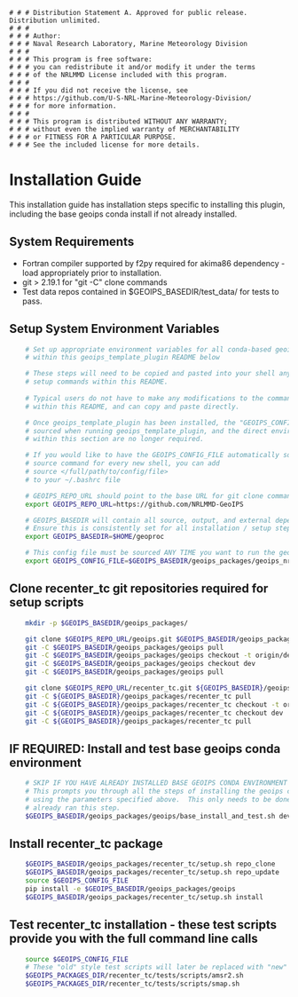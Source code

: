     # # # Distribution Statement A. Approved for public release. Distribution unlimited.
    # # # 
    # # # Author:
    # # # Naval Research Laboratory, Marine Meteorology Division
    # # # 
    # # # This program is free software:
    # # # you can redistribute it and/or modify it under the terms
    # # # of the NRLMMD License included with this program.
    # # # 
    # # # If you did not receive the license, see
    # # # https://github.com/U-S-NRL-Marine-Meteorology-Division/
    # # # for more information.
    # # # 
    # # # This program is distributed WITHOUT ANY WARRANTY;
    # # # without even the implied warranty of MERCHANTABILITY
    # # # or FITNESS FOR A PARTICULAR PURPOSE.
    # # # See the included license for more details.

Installation Guide
==================

This installation guide has installation steps specific to installing this plugin, including
the base geoips conda install if not already installed.


System Requirements
---------------------

* Fortran compiler supported by f2py required for akima86 dependency - load appropriately prior to installation.
* git > 2.19.1 for "git -C" clone commands
* Test data repos contained in $GEOIPS_BASEDIR/test_data/ for tests to pass.


Setup System Environment Variables
----------------------------------

```bash
    # Set up appropriate environment variables for all conda-based geoips_template_plugin setup steps
    # within this geoips_template_plugin README below

    # These steps will need to be copied and pasted into your shell any time you want to run the 
    # setup commands within this README.
    
    # Typical users do not have to make any modifications to the commands
    # within this README, and can copy and paste directly.

    # Once geoips_template_plugin has been installed, the "GEOIPS_CONFIG_FILE" specified below will be
    # sourced when running geoips_template_plugin, and the direct environment variable assignments
    # within this section are no longer required.

    # If you would like to have the GEOIPS_CONFIG_FILE automatically sourced so you do not have to manually run the 
    # source command for every new shell, you can add 
    # source </full/path/to/config/file>
    # to your ~/.bashrc file

    # GEOIPS_REPO_URL should point to the base URL for git clone commands
    export GEOIPS_REPO_URL=https://github.com/NRLMMD-GeoIPS

    # GEOIPS_BASEDIR will contain all source, output, and external dependencies
    # Ensure this is consistently set for all installation / setup steps below
    export GEOIPS_BASEDIR=$HOME/geoproc

    # This config file must be sourced ANY TIME you want to run the geoips geoips_template_plugin plugin
    export GEOIPS_CONFIG_FILE=$GEOIPS_BASEDIR/geoips_packages/geoips_nrl/setup/config_geoips_nrl

```

Clone recenter_tc git repositories required for setup scripts
-------------------------------------------------------------
```bash
    mkdir -p $GEOIPS_BASEDIR/geoips_packages/

    git clone $GEOIPS_REPO_URL/geoips.git $GEOIPS_BASEDIR/geoips_packages/geoips
    git -C $GEOIPS_BASEDIR/geoips_packages/geoips pull
    git -C $GEOIPS_BASEDIR/geoips_packages/geoips checkout -t origin/dev
    git -C $GEOIPS_BASEDIR/geoips_packages/geoips checkout dev
    git -C $GEOIPS_BASEDIR/geoips_packages/geoips pull

    git clone $GEOIPS_REPO_URL/recenter_tc.git ${GEOIPS_BASEDIR}/geoips_packages/recenter_tc
    git -C ${GEOIPS_BASEDIR}/geoips_packages/recenter_tc pull
    git -C ${GEOIPS_BASEDIR}/geoips_packages/recenter_tc checkout -t origin/dev
    git -C ${GEOIPS_BASEDIR}/geoips_packages/recenter_tc checkout dev
    git -C ${GEOIPS_BASEDIR}/geoips_packages/recenter_tc pull
```

IF REQUIRED: Install and test base geoips conda environment
------------------------------------------------------------
```bash
    # SKIP IF YOU HAVE ALREADY INSTALLED BASE GEOIPS CONDA ENVIRONMENT 
    # This prompts you through all the steps of installing the geoips conda environment from scratch,
    # using the parameters specified above.  This only needs to be done once per system, skip if you
    # already ran this step.
    $GEOIPS_BASEDIR/geoips_packages/geoips/base_install_and_test.sh dev
```

Install recenter_tc package
-------------------------
```bash
    $GEOIPS_BASEDIR/geoips_packages/recenter_tc/setup.sh repo_clone
    $GEOIPS_BASEDIR/geoips_packages/recenter_tc/setup.sh repo_update
    source $GEOIPS_CONFIG_FILE
    pip install -e $GEOIPS_BASEDIR/geoips_packages/geoips
    $GEOIPS_BASEDIR/geoips_packages/recenter_tc/setup.sh install
```

Test recenter_tc installation - these test scripts provide you with the full command line calls
---------------------------------------------------------------------------------------------
```bash
    source $GEOIPS_CONFIG_FILE
    # These "old" style test scripts will later be replaced with "new" test scripts
    $GEOIPS_PACKAGES_DIR/recenter_tc/tests/scripts/amsr2.sh
    $GEOIPS_PACKAGES_DIR/recenter_tc/tests/scripts/smap.sh
```

